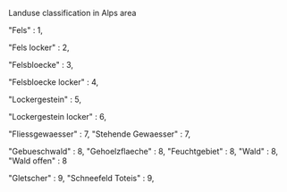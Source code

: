 Landuse classification in Alps area


"Fels" : 1, 

"Fels locker" : 2, 

"Felsbloecke" : 3, 

"Felsbloecke locker" : 4, 

"Lockergestein" : 5, 

"Lockergestein locker" : 6, 


"Fliessgewaesser" : 7, 
"Stehende Gewaesser" : 7,

"Gebueschwald" : 8, 
"Gehoelzflaeche" : 8, 
"Feuchtgebiet" : 8, 
"Wald" : 8, 
"Wald offen" : 8

"Gletscher" : 9, 
"Schneefeld Toteis" : 9, 


